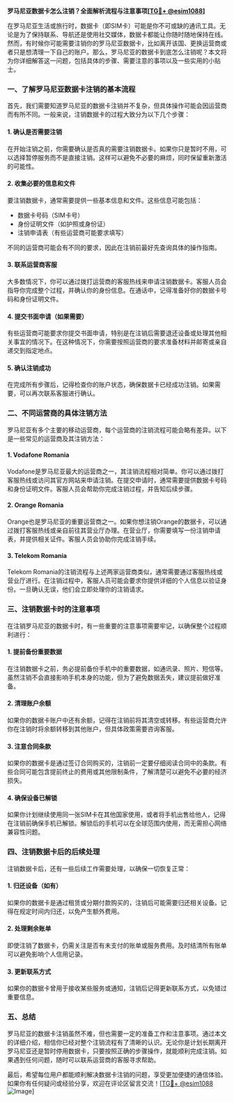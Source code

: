 **罗马尼亚数据卡怎么注销？全面解析流程与注意事项[[TG💪+ @esim1088](https://t.me/s/esim1088)]**

在罗马尼亚生活或旅行时，数据卡（即SIM卡）可能是你不可或缺的通讯工具。无论是为了保持联系、导航还是使用社交媒体，数据卡都能让你随时随地保持在线。然而，有时候你可能需要注销你的罗马尼亚数据卡，比如离开该国、更换运营商或者只是想清理一下自己的账户。那么，罗马尼亚的数据卡到底怎么注销呢？本文将为你详细解答这一问题，包括具体的步骤、需要注意的事项以及一些实用的小贴士。

### 一、了解罗马尼亚数据卡注销的基本流程

首先，我们需要知道罗马尼亚的数据卡注销并不复杂，但具体操作可能会因运营商而有所不同。一般来说，注销数据卡的过程大致分为以下几个步骤：

#### 1. 确认是否需要注销
在开始注销之前，你需要确认是否真的需要注销数据卡。如果你只是暂时不用，可以选择暂停服务而不是直接注销。这样可以避免不必要的麻烦，同时保留重新激活的可能性。

#### 2. 收集必要的信息和文件
要注销数据卡，通常需要提供一些基本信息和文件。这些信息可能包括：
- 数据卡号码（SIM卡号）
- 身份证明文件（如护照或身份证）
- 注销申请表（有些运营商可能要求填写）

不同的运营商可能会有不同的要求，因此在注销前最好先查询具体的操作指南。

#### 3. 联系运营商客服
大多数情况下，你可以通过拨打运营商的客服热线来申请注销数据卡。客服人员会指导你完成整个过程，并确认你的身份信息。在通话中，记得准备好你的数据卡号码和身份证明文件。

#### 4. 提交书面申请（如果需要）
有些运营商可能要求你提交书面申请，特别是在注销后需要退还设备或处理其他相关事宜的情况下。在这种情况下，你需要按照运营商的要求准备材料并邮寄或亲自递交到指定地点。

#### 5. 确认注销成功
在完成所有步骤后，记得检查你的账户状态，确保数据卡已经成功注销。如果需要，可以再次联系客服进行确认。

### 二、不同运营商的具体注销方法

罗马尼亚有多个主要的移动运营商，每个运营商的注销流程可能会略有差异。以下是一些常见的运营商及其注销方法：

#### 1. Vodafone Romania
Vodafone是罗马尼亚最大的运营商之一，其注销流程相对简单。你可以通过拨打客服热线或访问其官方网站来申请注销。在提交申请时，通常需要提供数据卡号码和身份证明文件。客服人员会帮助你完成注销过程，并告知后续步骤。

#### 2. Orange Romania
Orange也是罗马尼亚的重要运营商之一。如果你想注销Orange的数据卡，可以通过拨打客服热线或亲自前往其营业厅办理。在营业厅，你需要填写一份注销申请表，并提供相关证件。客服人员会协助你完成注销手续。

#### 3. Telekom Romania
Telekom Romania的注销流程与上述两家运营商类似，通常需要通过客服热线或营业厅进行。在注销过程中，客服人员可能会要求你提供详细的个人信息以验证身份。一旦确认无误，他们会立即处理你的注销请求。

### 三、注销数据卡时的注意事项

在注销罗马尼亚的数据卡时，有一些重要的注意事项需要牢记，以确保整个过程顺利进行：

#### 1. 提前备份重要数据
在注销数据卡之前，务必提前备份手机中的重要数据，如通讯录、照片、短信等。虽然注销不会直接影响手机本身的功能，但为了避免数据丢失，建议提前做好准备。

#### 2. 清理账户余额
如果你的数据卡账户中还有余额，记得在注销前将其清空或转移。有些运营商允许你在注销时将余额转移到其他账户，但具体政策需要咨询客服。

#### 3. 注意合同条款
如果你的数据卡是通过签订合同购买的，注销前一定要仔细阅读合同中的条款。有些合同可能包含提前终止的费用或其他限制条件，了解清楚可以避免不必要的经济损失。

#### 4. 确保设备已解锁
如果你计划继续使用同一张SIM卡在其他国家使用，或者将手机出售给他人，记得在注销前确保手机已解锁。解锁后的手机可以在全球范围内使用，而无需担心网络兼容性问题。

### 四、注销数据卡后的后续处理

注销数据卡后，还有一些后续工作需要处理，以确保一切恢复正常：

#### 1. 归还设备（如有）
如果你的数据卡是通过租赁或分期付款购买的，注销后可能需要归还相关设备。记得在规定时间内归还，以免产生额外费用。

#### 2. 处理剩余账单
即使注销了数据卡，仍需关注是否有未支付的账单或服务费用。及时结清所有账单可以避免影响个人信用记录。

#### 3. 更新联系方式
如果你的数据卡曾用于接收某些服务或通知，注销后记得更新联系方式，以免错过重要信息。

### 五、总结

罗马尼亚的数据卡注销虽然不难，但也需要一定的准备工作和注意事项。通过本文的详细介绍，相信你已经对整个注销流程有了清晰的认识。无论你是计划长期离开罗马尼亚还是暂时停用数据卡，只要按照正确的步骤操作，就能顺利完成注销。如果遇到任何问题，随时可以联系运营商的客服寻求帮助。

最后，希望每位用户都能顺利解决数据卡注销的问题，享受更加便捷的通信体验。如果你有任何疑问或经验分享，欢迎在评论区留言交流！[[TG💪+ @esim1088](https://t.me/s/esim1088) ![Image](https://i.postimg.cc/4NQfJmqS/Snipaste-2025-05-13-00-14-12.png)]